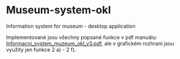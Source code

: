 # Museum-system-okl
Information system for museum - desktop application  
  
Implementované jsou všechny popsané funkce v pdf manuálu: <a href="https://github.com/VojtechVavra/Museum-system-okl/blob/master/Informacni_system_muzeum_okl_v3.pdf">Informacni_system_muzeum_okl_v3.pdf</a>, ale v grafickém rozhraní jsou využity jen funkce 2 a) - 2 f).  
